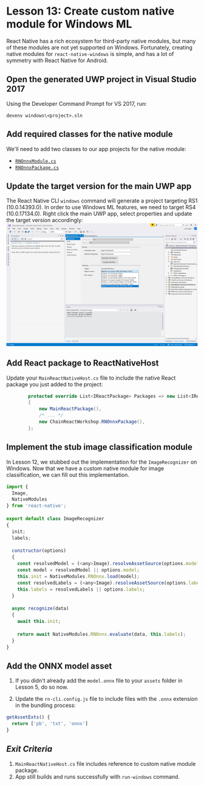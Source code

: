 # Lesson 13: Create custom native module for Windows ML

React Native has a rich ecosystem for third-party native modules, but many of these modules are not yet supported on Windows. Fortunately, creating native modules for `react-native-windows` is simple, and has a lot of symmetry with React Native for Android.

## Open the generated UWP project in Visual Studio 2017

Using the Developer Command Prompt for VS 2017, run:
```
devenv windows\<project>.sln
```

## Add required classes for the native module

We'll need to add two classes to our app projects for the native module:
- [`RNOnnxModule.cs`](https://gist.github.com/rozele/9acb6ee6631a3c15918c7deb5afaf166)
- [`RNOnnxPackage.cs`](https://gist.github.com/rozele/639d05321d319be59d8376b760e79794)

## Update the target version for the main UWP app

The React Native CLI `windows` command will generate a project targeting RS1 (10.0.14393.0). In order to use Windows ML features, we need to target RS4 (10.0.17134.0). Right click the main UWP app, select properties and update the target version accordingly:
![Update Target Version](./img/TargetVersion.png)

## Add React package to ReactNativeHost

Update your `MainReactNativeHost.cs` file to include the native React package you just added to the project:
```csharp
        protected override List<IReactPackage> Packages => new List<IReactPackage>
        {
            new MainReactPackage(),
            /* ... */
            new ChainReactWorkshop.RNOnnxPackage(),
        };
```

## Implement the stub image classification module

In Lesson 12, we stubbed out the implementation for the `ImageRecognizer` on Windows. Now that we have a custom native module for image classification, we can fill out this implementation.

```js
import { 
  Image,
  NativeModules 
} from 'react-native';

export default class ImageRecognizer
{
  init;
  labels;

  constructor(options)
  {
    const resolvedModel = (<any>Image).resolveAssetSource(options.model).uri;
    const model = resolvedModel || options.model;
    this.init = NativeModules.RNOnnx.load(model);
    const resolvedLabels = (<any>Image).resolveAssetSource(options.labels).uri;
    this.labels = resolvedLabels || options.labels;
  }

  async recognize(data)
  {
    await this.init;

    return await NativeModules.RNOnnx.evaluate(data, this.labels);
  }
}
```

## Add the ONNX model asset

1. If you didn't already add the `model.onnx` file to your `assets` folder in Lesson 5, do so now.

2. Update the `rn-cli.config.js` file to include files with the `.onnx` extension in the bundling process:
```javascript
getAssetExts() {
  return ['pb', 'txt', 'onnx']
}
```

## _Exit Criteria_
1. `MainReactNativeHost.cs` file includes reference to custom native module package.
2. App still builds and runs successfully with `run-windows` command.
